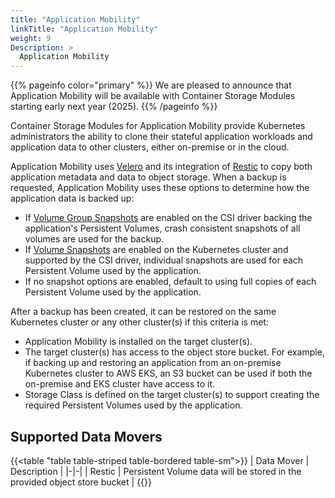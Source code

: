 ```yaml
---
title: "Application Mobility"
linkTitle: "Application Mobility"
weight: 9
Description: >
  Application Mobility
---
```


{{% pageinfo color="primary" %}}
We are pleased to announce that Application Mobility will be available with Container Storage Modules starting early next year (2025).
{{% /pageinfo %}}

Container Storage Modules for Application Mobility provide Kubernetes administrators the ability to clone their stateful application workloads and application data to other clusters, either on-premise or in the cloud.

Application Mobility uses [Velero](https://velero.io) and its integration of [Restic](https://restic.net) to copy both application metadata and data to object storage. When a backup is requested, Application Mobility uses these options to determine how the application data is backed up:
- If [Volume Group Snapshots](../snapshots/volume-group-snapshots/) are enabled on the CSI driver backing the application's Persistent Volumes, crash consistent snapshots of all volumes are used for the backup.
- If [Volume Snapshots](../snapshots/) are enabled on the Kubernetes cluster and supported by the CSI driver, individual snapshots are used for each Persistent Volume used by the application.
- If no snapshot options are enabled, default to using full copies of each Persistent Volume used by the application.

After a backup has been created, it can be restored on the same Kubernetes cluster or any other cluster(s) if this criteria is met:
- Application Mobility is installed on the target cluster(s).
- The target cluster(s) has access to the object store bucket. For example, if backing up and restoring an application from an on-premise Kubernetes cluster to AWS EKS, an S3 bucket can be used if both the on-premise and EKS cluster have access to it.
- Storage Class is defined on the target cluster(s) to support creating the required Persistent Volumes used by the application.

## Supported Data Movers
{{<table "table table-striped table-bordered table-sm">}}
| Data Mover | Description |
|-|-|
| Restic           | Persistent Volume data will be stored in the provided object store bucket |
{{</table>}}
